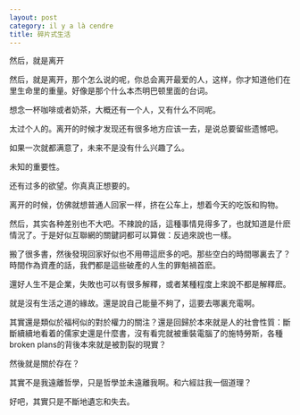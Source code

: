 ```yaml
---
layout: post
category: il y a là cendre
title: 碎片式生活
---
```



然后，就是离开

然后，就是离开，那个怎么说的呢，你总会离开最爱的人，这样，你才知道他们在里生命里的重量。好像是那个什么本杰明巴顿里面的台词。

想念一杯咖啡或者奶茶，大概还有一个人，又有什么不同呢。

太过个人的。离开的时候才发现还有很多地方应该一去，是说总要留些遗憾吧。

如果一次就都满意了，未来不是没有什么兴趣了么。

未知的重要性。

还有过多的欲望。你真真正想要的。

离开的时候，仿佛就想普通人回家一样，挤在公车上，想着今天的吃饭和购物。

然后，其实各种差别也不大吧。不辣說的話，這種事情見得多了，也就知道是什麽情況了。于是好似互聯網的關鍵詞都可以算做：反過來說也一樣。

搬了很多書，然後發現回家好似也不用帶這麽多的吧。那些空白的時間哪裏去了？時間作為資產的話，我們都是這些破產的人生的罪魁禍首麽。

還好人生不是企業，失敗也可以有很多解釋，或者某種程度上來說不都是解釋麽。

就是沒有生活之道的緣故。還是說自己能量不夠了，這要去哪裏充電啊。

其實還是類似於福柯似的對於權力的關注？還是回歸於本來就是人的社會性質：斷斷續續地看着的儒家史還是什麼書，沒有看完就被重裝電腦了的施特勞斯，各種broken plans的背後本來就是被割裂的現實？

然後就是關於存在？

其實不是我遠離哲學，只是哲學並未遠離我啊。和六經註我一個道理？

好吧，其實只是不斷地遺忘和失去。

